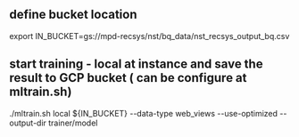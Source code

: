 
## define bucket location

export IN_BUCKET=gs://mpd-recsys/nst/bq_data/nst_recsys_output_bq.csv



## start training - local at instance and save the result to GCP bucket ( can be configure at mltrain.sh)
./mltrain.sh local  ${IN_BUCKET} --data-type web_views --use-optimized --output-dir trainer/model


